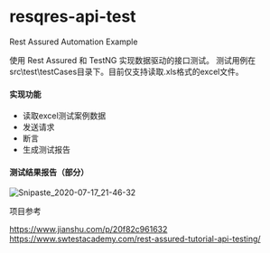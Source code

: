 # resqres-api-test
 Rest Assured Automation Example

使用 Rest Assured 和 TestNG 实现数据驱动的接口测试。
测试用例在src\test\testCases目录下。目前仅支持读取.xls格式的excel文件。

#### 实现功能

- 读取excel测试案例数据
- 发送请求
- 断言
- 生成测试报告

#### 测试结果报告（部分）

![Snipaste_2020-07-17_21-46-32](C:\Users\ijerr\Desktop\Snipaste_2020-07-17_21-46-32.png)



项目参考

 https://www.jianshu.com/p/20f82c961632
 https://www.swtestacademy.com/rest-assured-tutorial-api-testing/